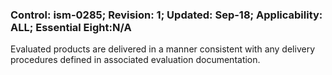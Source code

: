 ### Control: ism-0285; Revision: 1; Updated: Sep-18; Applicability: ALL; Essential Eight:N/A
<p>Evaluated products are delivered in a manner consistent with any delivery procedures defined in associated evaluation documentation.</p>